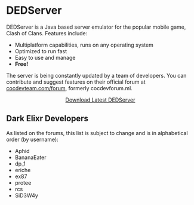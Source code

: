 # DEDServer

DEDServer is a Java based server emulator for the popular mobile game, Clash of Clans. Features include:

  * Multiplatform capabilities, runs on any operating system
  * Optimized to run fast
  * Easy to use and manage
  * **Free!**
  
The server is being constantly updated by a team of developers. You can contribute and suggest features on their official forum at [cocdevteam.com/forum](http://cocdevteam.com/forum/), formerly cocdevforum.ml.

<center><a href="https://cocdevteam.info/latest.html" class="btn btn-primary">Download Latest DEDServer</a></center>

## Dark Elixr Developers

As listed on the forums, this list is subject to change and is in alphabetical order (by username):

  * Aphid
  * BananaEater
  * dp_1
  * eriche
  * ex87
  * protee
  * rcs
  * SiD3W4y

